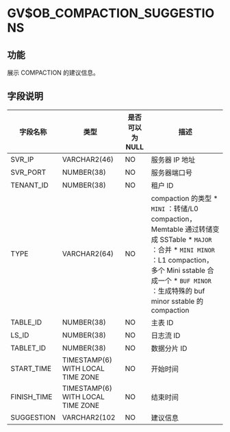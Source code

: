GV$OB_COMPACTION_SUGGESTIONS 
=================================================



功能 
-------------------

展示 COMPACTION 的建议信息。

字段说明 
---------------------



|    字段名称     |                类型                 | **是否可以为 NULL** |                                                                                                                                                                                                                  描述                                                                                                                                                                                                                  |
|-------------|-----------------------------------|----------------|--------------------------------------------------------------------------------------------------------------------------------------------------------------------------------------------------------------------------------------------------------------------------------------------------------------------------------------------------------------------------------------------------------------------------------------|
| SVR_IP      | VARCHAR2(46)                      | NO             | 服务器 IP 地址                                                                                                                                                                                                                                                                                                                                                                                                                            |
| SVR_PORT    | NUMBER(38)                        | NO             | 服务器端口号                                                                                                                                                                                                                                                                                                                                                                                                                               |
| TENANT_ID   | NUMBER(38)                        | NO             | 租户 ID                                                                                                                                                                                                                                                                                                                                                                                                                                |
| TYPE        | VARCHAR2(64)                      | NO             | compaction 的类型 * `MINI` ：转储/L0 compaction，Memtable 通过转储变成 SSTable   * `MAJOR` ：合并   * `MINI MINOR` ：L1 compaction，多个 Mini sstable 合成一个   * `BUF MINOR` ：生成特殊的 buf minor sstable 的 compaction    |
| TABLE_ID    | NUMBER(38)                        | NO             | 主表 ID                                                                                                                                                                                                                                                                                                                                                                                                                                |
| LS_ID       | NUMBER(38)                        | NO             | 日志流 ID                                                                                                                                                                                                                                                                                                                                                                                                                               |
| TABLET_ID   | NUMBER(38)                        | NO             | 数据分片 ID                                                                                                                                                                                                                                                                                                                                                                                                                              |
| START_TIME  | TIMESTAMP(6) WITH LOCAL TIME ZONE | NO             | 开始时间                                                                                                                                                                                                                                                                                                                                                                                                                                 |
| FINISH_TIME | TIMESTAMP(6) WITH LOCAL TIME ZONE | NO             | 结束时间                                                                                                                                                                                                                                                                                                                                                                                                                                 |
| SUGGESTION  | VARCHAR2(102                      | NO             | 建议信息                                                                                                                                                                                                                                                                                                                                                                                                                                 |


